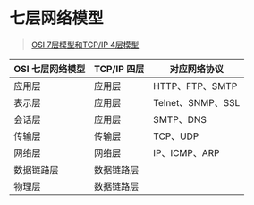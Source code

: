 # 七层网络模型

> [OSI 7层模型和TCP/IP 4层模型](https://zhuanlan.zhihu.com/p/32059190)


| OSI 七层网络模型 | TCP/IP 四层 | 对应网络协议    |
| ---------------- | ----------- | --------------- |
| 应用层           | 应用层      | HTTP、FTP、SMTP |
| 表示层           | 应用层      | Telnet、SNMP、SSL    |
| 会话层           | 应用层      | SMTP、DNS       |
| 传输层           | 传输层      | TCP、UDP        |
| 网络层           | 网络层      | IP、ICMP、ARP   |
| 数据链路层       | 数据链路层  |                 |
| 物理层           | 数据链路层  |                 |

